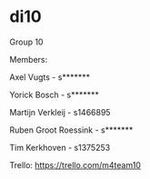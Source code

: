 di10
====

Group 10

Members:

Axel Vugts - s*******

Yorick Bosch - s*******

Martijn Verkleij - s1466895

Ruben Groot Roessink - s*******

Tim Kerkhoven - s1375253


Trello: https://trello.com/m4team10
